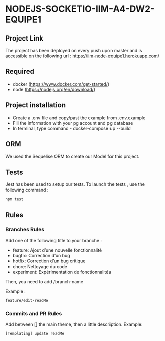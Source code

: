 # NODEJS-SOCKETIO-IIM-A4-DW2-EQUIPE1

## Project Link

The project has been deployed on every push upon master and is accessible on the following url : https://iim-node-equipe1.herokuapp.com/

## Required
- docker (https://www.docker.com/get-started/)
- node (https://nodejs.org/en/download/)

## Project installation

- Create a .env file and copy/past the example from .env.example
- Fill the information with your pg account and pg database
- In terminal, type command - docker-compose up --build

## ORM

We used the Sequelise ORM to create our Model for this project.

## Tests

Jest has been used to setup our tests.
To launch the tests , use the following command : 
```bash
npm test
```

## Rules
### Branches Rules

Add one of the following title to your branche :

- feature: Ajout d’une nouvelle fonctionnalité
- bugfix: Correction d’un bug
- hotfix: Correction d’un bug critique
- chore: Nettoyage du code
- experiment: Expérimentation de fonctionnalités

Then, you need to add /branch-name

Example : 
```
feature/edit-readMe
```

### Commits and PR Rules

Add between [] the main theme, then a little description.
Example: 
```
[Templating] update readMe
```
